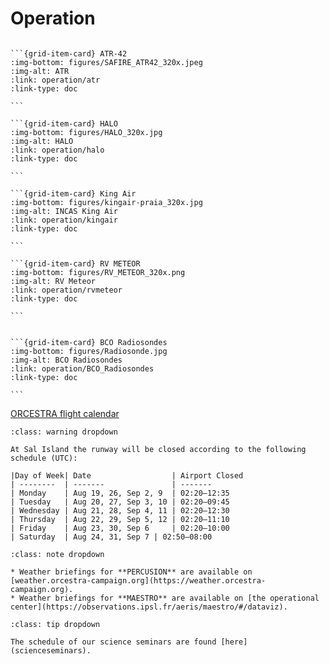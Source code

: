# Operation

````{grid} 5

```{grid-item-card} ATR-42
:img-bottom: figures/SAFIRE_ATR42_320x.jpeg
:img-alt: ATR
:link: operation/atr
:link-type: doc

```

```{grid-item-card} HALO
:img-bottom: figures/HALO_320x.jpg
:img-alt: HALO
:link: operation/halo
:link-type: doc

```

```{grid-item-card} King Air
:img-bottom: figures/kingair-praia_320x.jpg
:img-alt: INCAS King Air
:link: operation/kingair
:link-type: doc

```

```{grid-item-card} RV METEOR
:img-bottom: figures/RV_METEOR_320x.png
:img-alt: RV Meteor
:link: operation/rvmeteor
:link-type: doc

```


```{grid-item-card} BCO Radiosondes
:img-bottom: figures/Radiosonde.jpg
:img-alt: BCO Radiosondes
:link: operation/BCO_Radiosondes
:link-type: doc

```

````

<a href="webcal://orcestra-campaign.org/flights.ics"><i class="fas fa-calendar-alt"></i> ORCESTRA flight calendar</a>

```{admonition} Airport restrictions - Sal
:class: warning dropdown

At Sal Island the runway will be closed according to the following schedule (UTC):

|Day of Week| Date                  | Airport Closed
| --------  | -------               | -------
| Monday    | Aug 19, 26, Sep 2, 9  | 02:20–12:35
| Tuesday   | Aug 20, 27, Sep 3, 10 | 02:20–09:45
| Wednesday | Aug 21, 28, Sep 4, 11 | 02:20–12:30
| Thursday  | Aug 22, 29, Sep 5, 12 | 02:20–11:10
| Friday    | Aug 23, 30, Sep 6     | 02:20–10:00
| Saturday  | Aug 24, 31, Sep 7 | 02:50–08:00

```

```{admonition} Weather briefings
:class: note dropdown

* Weather briefings for **PERCUSION** are available on [weather.orcestra-campaign.org](https://weather.orcestra-campaign.org).
* Weather briefings for **MAESTRO** are available on [the operational center](https://observations.ipsl.fr/aeris/maestro/#/dataviz).
```

```{admonition} ORCESTRA Science Seminars
:class: tip dropdown

The schedule of our science seminars are found [here](scienceseminars).
```
